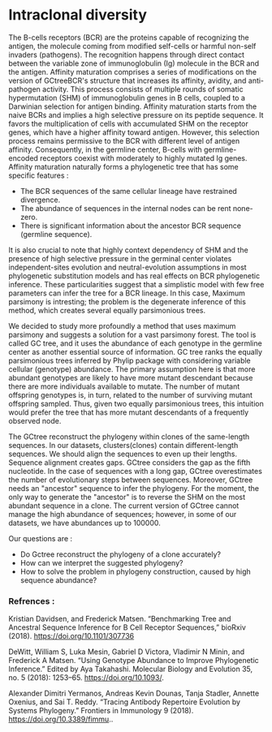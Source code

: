 ﻿
# Intraclonal diversity

The B-cells receptors (BCR) are the proteins capable of recognizing the antigen, the molecule coming from modified self-cells or harmful non-self invaders (pathogens). The recognition happens through direct contact between the variable zone of immunoglobulin (Ig) molecule in the BCR and the antigen. Affinity maturation comprises a series of modifications on the version of GCtreeBCR's structure that increases its affinity, avidity, and anti-pathogen activity. This process consists of multiple rounds of somatic hypermutation (SHM) of immunoglobulin genes in B cells, coupled to a Darwinian selection for antigen binding. Affinity maturation starts from the naive BCRs and implies a high selective pressure on its peptide sequence. It favors the multiplication of cells with accumulated SHM on the receptor genes, which have a higher affinity toward antigen. However, this selection process remains permissive to the BCR with different level of antigen affinity. Consequently, in the germline center, B-cells with germline-encoded receptors coexist with moderately to highly mutated Ig genes. Affinity maturation naturally forms a phylogenetic tree that has some specific features : 

- The BCR sequences of the same cellular lineage have restrained divergence.
- The abundance of sequences in the internal nodes can be rent none-zero.
- There is significant information about the ancestor BCR sequence (germline sequence).

It is also crucial to note that highly context dependency of SHM and the presence of high selective pressure in the germinal center violates independent-sites evolution and neutral-evolution assumptions in most phylogenetic substitution models and has real effects on BCR phylogenetic inference. These particularities suggest that a simplistic model with few free parameters can infer the tree for a BCR lineage. In this case, Maximum parsimony is intresting; the problem is the degenerate inference of this method, which creates several equally parsimonious trees.

We decided to study more profoundly a method that uses maximum parsimony and suggests a solution for a vast parsimony forest. The tool is called GC tree, and it uses the abundance of each genotype in the germline center as another essential source of information. GC tree ranks the equally parsimonious trees inferred by Phylip package with considering variable cellular  (genotype) abundance. The primary assumption here is that more abundant genotypes are likely to have more mutant descendant because there are more individuals available to mutate. The number of mutant offspring genotypes is, in turn, related to the number of surviving mutant offspring sampled. Thus, given two equally parsimonious trees, this intuition would prefer the tree that has more mutant descendants of a frequently observed node.

The GCtree reconstruct the phylogeny within clones of the same-length sequences. In our datasets,  clusters(clones) contain different-length sequences. We should align the sequences to even up their lengths. Sequence alignment creates gaps. GCtree considers the gap as the fifth nucleotide. In the case of sequences with a long gap, GCtree overestimates the number of evolutionary steps between sequences. Moreover, GCtree needs an "ancestor" sequence to infer the phylogeny. For the moment, the only way to generate the "ancestor" is to reverse the SHM on the most abundant sequence in a clone. The current version of GCtree cannot manage the high abundance of sequences; however, in some of our datasets, we have abundances up to 100000. 

Our questions are :

- Do Gctree reconstruct the phylogeny of a clone accurately? 
- How can we interpret the suggested phylogeny?
- How to solve the problem in phylogeny construction, caused by high sequence abundance?




### Refrences :

Kristian Davidsen, and Frederick Matsen. “Benchmarking Tree and Ancestral Sequence Inference for B Cell Receptor Sequences,” bioRxiv (2018). https://doi.org/10.1101/307736

DeWitt, William S, Luka Mesin, Gabriel D Victora, Vladimir N Minin, and Frederick A Matsen. “Using Genotype Abundance to Improve Phylogenetic Inference.” Edited by Aya Takahashi. Molecular Biology and Evolution 35, no. 5 (2018): 1253–65. https://doi.org/10.1093/.

Alexander Dimitri Yermanos, Andreas Kevin Dounas, Tanja Stadler, Annette Oxenius, and Sai T. Reddy. “Tracing Antibody Repertoire Evolution by Systems Phylogeny.” Frontiers in Immunology 9 (2018). https://doi.org/10.3389/fimmu.. 


